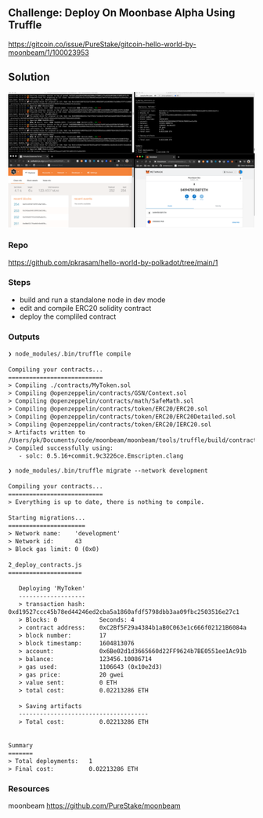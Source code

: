 ## Challenge: Deploy On Moonbase Alpha Using Truffle

https://gitcoin.co/issue/PureStake/gitcoin-hello-world-by-moonbeam/1/100023953

## Solution

![Solution](2020-11-08-pkrasam-deploy-on-moonbase-alpha-using-truffle.png)

### Repo

https://github.com/pkrasam/hello-world-by-polkadot/tree/main/1

### Steps

- build and run a standalone node in dev mode
- edit and compile ERC20 solidity contract
- deploy the compliled contract


### Outputs

```
❯ node_modules/.bin/truffle compile

Compiling your contracts...
===========================
> Compiling ./contracts/MyToken.sol
> Compiling @openzeppelin/contracts/GSN/Context.sol
> Compiling @openzeppelin/contracts/math/SafeMath.sol
> Compiling @openzeppelin/contracts/token/ERC20/ERC20.sol
> Compiling @openzeppelin/contracts/token/ERC20/ERC20Detailed.sol
> Compiling @openzeppelin/contracts/token/ERC20/IERC20.sol
> Artifacts written to /Users/pk/Documents/code/moonbeam/moonbeam/tools/truffle/build/contracts
> Compiled successfully using:
   - solc: 0.5.16+commit.9c3226ce.Emscripten.clang
```

```
❯ node_modules/.bin/truffle migrate --network development

Compiling your contracts...
===========================
> Everything is up to date, there is nothing to compile.

Starting migrations...
======================
> Network name:    'development'
> Network id:      43
> Block gas limit: 0 (0x0)

2_deploy_contracts.js
=====================

   Deploying 'MyToken'
   -------------------
   > transaction hash:    0xd19527ccc45b78ed44246ed2cba5a1860afdf5798dbb3aa09fbc2503516e27c1
   > Blocks: 0            Seconds: 4
   > contract address:    0xC2Bf5F29a4384b1aB0C063e1c666f02121B6084a
   > block number:        17
   > block timestamp:     1604813076
   > account:             0x6Be02d1d3665660d22FF9624b7BE0551ee1Ac91b
   > balance:             123456.10086714
   > gas used:            1106643 (0x10e2d3)
   > gas price:           20 gwei
   > value sent:          0 ETH
   > total cost:          0.02213286 ETH

   > Saving artifacts
   -------------------------------------
   > Total cost:          0.02213286 ETH


Summary
=======
> Total deployments:   1
> Final cost:          0.02213286 ETH
```


### Resources
moonbeam https://github.com/PureStake/moonbeam
